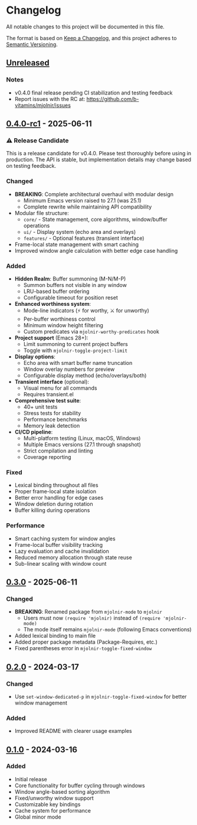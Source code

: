 # Changelog
All notable changes to this project will be documented in this file.

The format is based on [Keep a Changelog](https://keepachangelog.com/en/1.0.0/),
and this project adheres to [Semantic Versioning](https://semver.org/spec/v2.0.0.html).

## [Unreleased]
### Notes
- v0.4.0 final release pending CI stabilization and testing feedback
- Report issues with the RC at: https://github.com/b-vitamins/mjolnir/issues

## [0.4.0-rc1] - 2025-06-11
### ⚠️ Release Candidate
This is a release candidate for v0.4.0. Please test thoroughly before using in production.
The API is stable, but implementation details may change based on testing feedback.

### Changed
- **BREAKING**: Complete architectural overhaul with modular design
  - Minimum Emacs version raised to 27.1 (was 25.1)
  - Complete rewrite while maintaining API compatibility
- Modular file structure:
  - `core/` - State management, core algorithms, window/buffer operations
  - `ui/` - Display system (echo area and overlays)
  - `features/` - Optional features (transient interface)
- Frame-local state management with smart caching
- Improved window angle calculation with better edge case handling

### Added
- **Hidden Realm**: Buffer summoning (M-N/M-P)
  - Summon buffers not visible in any window
  - LRU-based buffer ordering
  - Configurable timeout for position reset
- **Enhanced worthiness system**:
  - Mode-line indicators (⚡ for worthy, ⚔ for unworthy)
  - Per-buffer worthiness control
  - Minimum window height filtering
  - Custom predicates via `mjolnir-worthy-predicates` hook
- **Project support** (Emacs 28+):
  - Limit summoning to current project buffers
  - Toggle with `mjolnir-toggle-project-limit`
- **Display options**:
  - Echo area with smart buffer name truncation
  - Window overlay numbers for preview
  - Configurable display method (echo/overlays/both)
- **Transient interface** (optional):
  - Visual menu for all commands
  - Requires transient.el
- **Comprehensive test suite**:
  - 40+ unit tests
  - Stress tests for stability
  - Performance benchmarks
  - Memory leak detection
- **CI/CD pipeline**:
  - Multi-platform testing (Linux, macOS, Windows)
  - Multiple Emacs versions (27.1 through snapshot)
  - Strict compilation and linting
  - Coverage reporting

### Fixed
- Lexical binding throughout all files
- Proper frame-local state isolation
- Better error handling for edge cases
- Window deletion during rotation
- Buffer killing during operations

### Performance
- Smart caching system for window angles
- Frame-local buffer visibility tracking  
- Lazy evaluation and cache invalidation
- Reduced memory allocation through state reuse
- Sub-linear scaling with window count

## [0.3.0] - 2025-06-11
### Changed
- **BREAKING**: Renamed package from `mjolnir-mode` to `mjolnir`
  - Users must now `(require 'mjolnir)` instead of `(require 'mjolnir-mode)`
  - The mode itself remains `mjolnir-mode` (following Emacs conventions)
- Added lexical binding to main file
- Added proper package metadata (Package-Requires, etc.)
- Fixed parentheses error in `mjolnir-toggle-fixed-window`

## [0.2.0] - 2024-03-17
### Changed
- Use `set-window-dedicated-p` in `mjolnir-toggle-fixed-window` for better window management

### Added
- Improved README with clearer usage examples

## [0.1.0] - 2024-03-16
### Added
- Initial release
- Core functionality for buffer cycling through windows
- Window angle-based sorting algorithm
- Fixed/unworthy window support
- Customizable key bindings
- Cache system for performance
- Global minor mode

[Unreleased]: https://github.com/b-vitamins/mjolnir/compare/v0.4.0-rc1...HEAD
[0.4.0-rc1]: https://github.com/b-vitamins/mjolnir/compare/v0.3.0...v0.4.0-rc1
[0.3.0]: https://github.com/b-vitamins/mjolnir/compare/v0.2.0...v0.3.0
[0.2.0]: https://github.com/b-vitamins/mjolnir/compare/v0.1.0...v0.2.0
[0.1.0]: https://github.com/b-vitamins/mjolnir/releases/tag/v0.1.0
